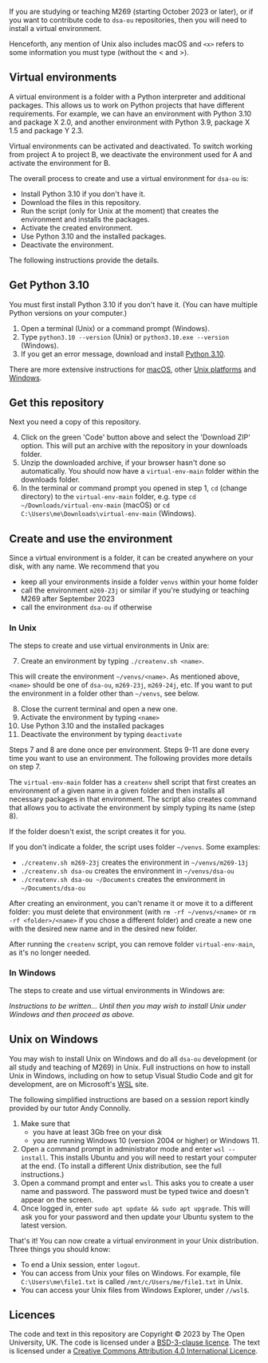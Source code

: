 If you are studying or teaching M269 (starting October 2023 or later),
or if you want to contribute code to `dsa-ou` repositories,
then you will need to install a virtual environment.

Henceforth, any mention of Unix also includes macOS and
`<x>` refers to some information you must type (without the < and >).

## Virtual environments
A virtual environment is a folder with a Python interpreter and additional packages.
This allows us to work on Python projects that have different requirements.
For example, we can have an environment with Python 3.10 and package X 2.0,
and another environment with Python 3.9, package X 1.5 and package Y 2.3.

Virtual environments can be activated and deactivated.
To switch working from project A to project B,
we deactivate the environment used for A and activate the environment for B.

The overall process to create and use a virtual environment for `dsa-ou` is:

- Install Python 3.10 if you don't have it.
- Download the files in this repository.
- Run the script (only for Unix at the moment) that
  creates the environment and installs the packages.
- Activate the created environment.
- Use Python 3.10 and the installed packages.
- Deactivate the environment.

The following instructions provide the details.

## Get Python 3.10
You must first install Python 3.10 if you don't have it.
(You can have multiple Python versions on your computer.)

1. Open a terminal (Unix) or a command prompt (Windows).
2. Type `python3.10 --version` (Unix) or `python3.10.exe --version` (Windows).
3. If you get an error message, download and install [Python 3.10](https://www.python.org/downloads).

There are more extensive instructions for
[macOS](https://docs.python.org/3.10/using/mac.html),
other [Unix platforms](https://docs.python.org/3.10/using/unix.html)
and [Windows](https://docs.python.org/3.10/using/windows.html).

## Get this repository
Next you need a copy of this repository.

4. Click on the green 'Code' button above and select the 'Download ZIP' option.
   This will put an archive with the repository in your downloads folder.
5. Unzip the downloaded archive, if your browser hasn't done so automatically.
   You should now have a `virtual-env-main` folder within the downloads folder.
6. In the terminal or command prompt you opened in step 1, `cd` (change directory)
   to the `virtual-env-main` folder, e.g. type
   `cd ~/Downloads/virtual-env-main` (macOS) or
   `cd C:\Users\me\Downloads\virtual-env-main` (Windows).

## Create and use the environment
Since a virtual environment is a folder, it can be created anywhere on your disk,
with any name. We recommend that you

- keep all your environments inside a folder `venvs` within your home folder
- call the environment `m269-23j` or similar if you're studying or teaching M269 after September 2023
- call the environment `dsa-ou` if otherwise

### In Unix
The steps to create and use virtual environments in Unix are:

7. Create an environment by typing `./createnv.sh <name>`.

This will create the environment `~/venvs/<name>`. As mentioned above,
`<name>` should be one of `dsa-ou`, `m269-23j`, `m269-24j`, etc.
If you want to put the environment in a folder other than `~/venvs`, see below.

8.  Close the current terminal and open a new one.
9.  Activate the environment by typing `<name>`
10. Use Python 3.10 and the installed packages
11. Deactivate the environment by typing `deactivate`

Steps 7 and 8 are done once per environment.
Steps 9-11 are done every time you want to use an environment.
The following provides more details on step 7.

The `virtual-env-main` folder has a `createnv` shell script that
first creates an environment of a given name in a given folder
and then installs all necessary packages in that environment.
The script also creates command that allows you to activate the environment
by simply typing its name (step 8).

If the folder doesn't exist, the script creates it for you.

If you don't indicate a folder, the script uses folder `~/venvs`. Some examples:

- `./createnv.sh m269-23j` creates the environment in `~/venvs/m269-13j`
- `./createnv.sh dsa-ou` creates the environment in `~/venvs/dsa-ou`
- `./createnv.sh dsa-ou ~/Documents` creates the environment in `~/Documents/dsa-ou`

After creating an environment, you can't rename it or move it to a different folder:
you must delete that environment
(with `rm -rf ~/venvs/<name>` or `rm -rf <folder>/<name>` if you chose a different folder)
and create a new one with the desired new name and in the desired new folder.

After running the `createnv` script, you can remove folder `virtual-env-main`,
as it's no longer needed.

### In Windows

The steps to create and use virtual environments in Windows are:

_Instructions to be written..._
_Until then you may wish to install Unix under Windows and then proceed as above._

## Unix on Windows
You may wish to install Unix on Windows and do all `dsa-ou` development
(or all study and teaching of M269) in Unix.
Full instructions on how to install Unix in Windows,
including on how to setup Visual Studio Code and git for development,
are on Microsoft's [WSL](https://learn.microsoft.com/en-us/windows/wsl/install) site.

The following simplified instructions are based on a session report
kindly provided by our tutor Andy Connolly.

1. Make sure that
   - you have at least 3Gb free on your disk
   - you are running Windows 10 (version 2004 or higher) or Windows 11.
2. Open a command prompt in administrator mode and enter `wsl --install`.
   This installs Ubuntu and you will need to restart your computer at the end.
   (To install a different Unix distribution, see the full instructions.)
3. Open a command prompt and enter `wsl`. This asks you to create a user name and password.
   The password must be typed twice and doesn't appear on the screen.
4. Once logged in, enter `sudo apt update && sudo apt upgrade`. This will ask you for
   your password and then update your Ubuntu system to the latest version.

That's it! You can now create a virtual environment in your Unix distribution.
Three things you should know:

- To end a Unix session, enter `logout`.
- You can access from Unix your files on Windows. For example,
  file `C:\Users\me\file1.txt` is called `/mnt/c/Users/me/file1.txt` in Unix.
- You can access your Unix files from Windows Explorer, under `//wsl$`.

## Licences

The code and text in this repository are
Copyright © 2023 by The Open University, UK.
The code is licensed under a [BSD-3-clause licence](LICENCE.MD).
The text is licensed under a
[Creative Commons Attribution 4.0 International Licence](http://creativecommons.org/licenses/by/4.0).
